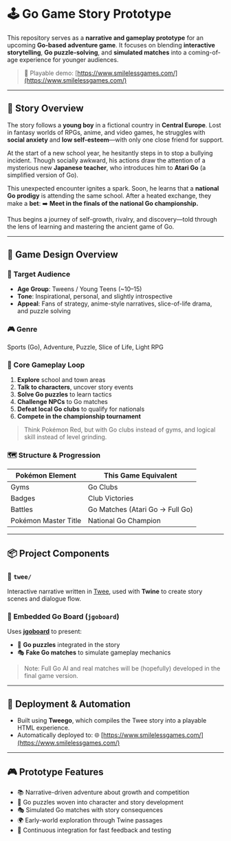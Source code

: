 # 🕹️ Go Game Story Prototype

This repository serves as a **narrative and gameplay prototype** for an upcoming **Go-based adventure game**. It focuses on blending **interactive storytelling**, **Go puzzle-solving**, and **simulated matches** into a coming-of-age experience for younger audiences.

> 🔗 Playable demo: [https://www.smilelessgames.com/](https://www.smilelessgames.com/)

---

## 📖 Story Overview

The story follows a **young boy** in a fictional country in **Central Europe**. Lost in fantasy worlds of RPGs, anime, and video games, he struggles with **social anxiety** and **low self-esteem**—with only one close friend for support.

At the start of a new school year, he hesitantly steps in to stop a bullying incident. Though socially awkward, his actions draw the attention of a mysterious new **Japanese teacher**, who introduces him to **Atari Go** (a simplified version of Go).

This unexpected encounter ignites a spark. Soon, he learns that a **national Go prodigy** is attending the same school. After a heated exchange, they make a **bet**:
➡️ **Meet in the finals of the national Go championship.**

Thus begins a journey of self-growth, rivalry, and discovery—told through the lens of learning and mastering the ancient game of Go.

---

## 🧾 Game Design Overview

### 🎯 Target Audience

* **Age Group**: Tweens / Young Teens (\~10–15)
* **Tone**: Inspirational, personal, and slightly introspective
* **Appeal**: Fans of strategy, anime-style narratives, slice-of-life drama, and puzzle solving

### 🎮 Genre

Sports (Go), Adventure, Puzzle, Slice of Life, Light RPG

### 🧠 Core Gameplay Loop

1. **Explore** school and town areas
2. **Talk to characters**, uncover story events
3. **Solve Go puzzles** to learn tactics
4. **Challenge NPCs** to Go matches
5. **Defeat local Go clubs** to qualify for nationals
6. **Compete in the championship tournament**

> Think Pokémon Red, but with Go clubs instead of gyms, and logical skill instead of level grinding.

### 🗺️ Structure & Progression

| Pokémon Element      | This Game Equivalent            |
| -------------------- | ------------------------------- |
| Gyms                 | Go Clubs                        |
| Badges               | Club Victories                  |
| Battles              | Go Matches (Atari Go → Full Go) |
| Pokémon Master Title | National Go Champion            |

---

## 📦 Project Components

### 📝 `twee/`

Interactive narrative written in [Twee](https://twinery.org/2/#!/guide/twee), used with **Twine** to create story scenes and dialogue flow.

### 🎯 Embedded Go Board (`jgoboard`)

Uses [**jgoboard**](https://github.com/jokkebk/jgoboard) to present:

* 🧩 **Go puzzles** integrated in the story
* 🎭 **Fake Go matches** to simulate gameplay mechanics

> Note: Full Go AI and real matches will be (hopefully) developed in the final game version.

---

## 🚀 Deployment & Automation

* Built using **Tweego**, which compiles the Twee story into a playable HTML experience.
* Automatically deployed to:
  🌐 [https://www.smilelessgames.com/](https://www.smilelessgames.com/)

---

## 🎮 Prototype Features

* 📚 Narrative-driven adventure about growth and competition
* 🧩 Go puzzles woven into character and story development
* 🎭 Simulated Go matches with story consequences
* 🌍 Early-world exploration through Twine passages
* 🔄 Continuous integration for fast feedback and testing